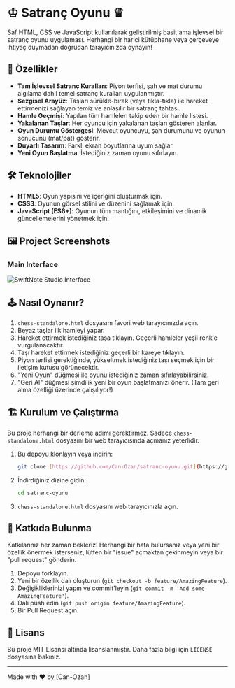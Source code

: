 # ♔ Satranç Oyunu ♛

Saf HTML, CSS ve JavaScript kullanılarak geliştirilmiş basit ama işlevsel bir satranç oyunu uygulaması. Herhangi bir harici kütüphane veya çerçeveye ihtiyaç duymadan doğrudan tarayıcınızda oynayın!

## 🚀 Özellikler

-   **Tam İşlevsel Satranç Kuralları**: Piyon terfisi, şah ve mat durumu algılama dahil temel satranç kuralları uygulanmıştır.
-   **Sezgisel Arayüz**: Taşları sürükle-bırak (veya tıkla-tıkla) ile hareket ettirmenizi sağlayan temiz ve anlaşılır bir satranç tahtası.
-   **Hamle Geçmişi**: Yapılan tüm hamleleri takip eden bir hamle listesi.
-   **Yakalanan Taşlar**: Her oyuncu için yakalanan taşları gösteren alanlar.
-   **Oyun Durumu Göstergesi**: Mevcut oyuncuyu, şah durumunu ve oyunun sonucunu (mat/pat) gösterir.
-   **Duyarlı Tasarım**: Farklı ekran boyutlarına uyum sağlar.
-   **Yeni Oyun Başlatma**: İstediğiniz zaman oyunu sıfırlayın.

## 🛠️ Teknolojiler

-   **HTML5**: Oyun yapısını ve içeriğini oluşturmak için.
-   **CSS3**: Oyunun görsel stilini ve düzenini sağlamak için.
-   **JavaScript (ES6+)**: Oyunun tüm mantığını, etkileşimini ve dinamik güncellemelerini yönetmek için.

## 🖼️ Project Screenshots

### Main Interface
![SwiftNote Studio Interface](/images/arayüz.png)

## 🕹️ Nasıl Oynanır?

1.  `chess-standalone.html` dosyasını favori web tarayıcınızda açın.
2.  Beyaz taşlar ilk hamleyi yapar.
3.  Hareket ettirmek istediğiniz taşa tıklayın. Geçerli hamleler yeşil renkle vurgulanacaktır.
4.  Taşı hareket ettirmek istediğiniz geçerli bir kareye tıklayın.
5.  Piyon terfisi gerektiğinde, yükseltmek istediğiniz taşı seçmek için bir iletişim kutusu görünecektir.
6.  "Yeni Oyun" düğmesi ile oyunu istediğiniz zaman sıfırlayabilirsiniz.
7.  "Geri Al" düğmesi şimdilik yeni bir oyun başlatmanızı önerir. (Tam geri alma özelliği üzerinde çalışılıyor!)

## 🏗️ Kurulum ve Çalıştırma

Bu proje herhangi bir derleme adımı gerektirmez. Sadece `chess-standalone.html` dosyasını bir web tarayıcısında açmanız yeterlidir.

1.  Bu depoyu klonlayın veya indirin:
    ```bash
    git clone [https://github.com/Can-Ozan/satranc-oyunu.git](https://github.com/Can-Ozan/satranc-oyunu.git)
    ```
2.  İndirdiğiniz dizine gidin:
    ```bash
    cd satranc-oyunu
    ```
3.  `chess-standalone.html` dosyasını web tarayıcınızla açın.

## 🤝 Katkıda Bulunma

Katkılarınız her zaman bekleriz! Herhangi bir hata bulursanız veya yeni bir özellik önermek isterseniz, lütfen bir "issue" açmaktan çekinmeyin veya bir "pull request" gönderin.

1.  Depoyu forklayın.
2.  Yeni bir özellik dalı oluşturun (`git checkout -b feature/AmazingFeature`).
3.  Değişikliklerinizi yapın ve commit'leyin (`git commit -m 'Add some AmazingFeature'`).
4.  Dalı push edin (`git push origin feature/AmazingFeature`).
5.  Bir Pull Request açın.

## 📄 Lisans

Bu proje MIT Lisansı altında lisanslanmıştır. Daha fazla bilgi için `LICENSE` dosyasına bakınız.

---


Made with ❤️ by [Can-Ozan]
